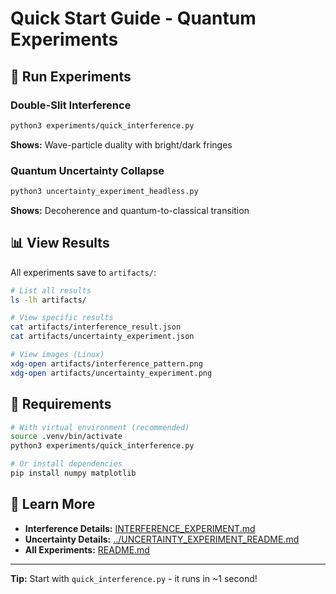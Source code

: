 # Quick Start Guide - Quantum Experiments

## 🚀 Run Experiments

### Double-Slit Interference
```bash
python3 experiments/quick_interference.py
```
**Shows:** Wave-particle duality with bright/dark fringes

### Quantum Uncertainty Collapse
```bash
python3 uncertainty_experiment_headless.py
```
**Shows:** Decoherence and quantum-to-classical transition

## 📊 View Results

All experiments save to `artifacts/`:

```bash
# List all results
ls -lh artifacts/

# View specific results
cat artifacts/interference_result.json
cat artifacts/uncertainty_experiment.json

# View images (Linux)
xdg-open artifacts/interference_pattern.png
xdg-open artifacts/uncertainty_experiment.png
```

## 🔧 Requirements

```bash
# With virtual environment (recommended)
source .venv/bin/activate
python3 experiments/quick_interference.py

# Or install dependencies
pip install numpy matplotlib
```

## 📖 Learn More

- **Interference Details:** [INTERFERENCE_EXPERIMENT.md](INTERFERENCE_EXPERIMENT.md)
- **Uncertainty Details:** [../UNCERTAINTY_EXPERIMENT_README.md](../UNCERTAINTY_EXPERIMENT_README.md)
- **All Experiments:** [README.md](README.md)

---

**Tip:** Start with `quick_interference.py` - it runs in ~1 second!
